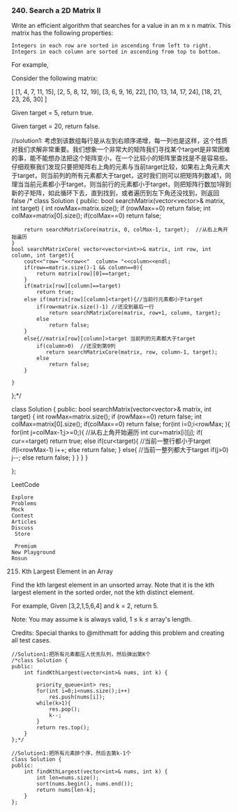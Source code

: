 ### 240. Search a 2D Matrix II

Write an efficient algorithm that searches for a value in an m x n matrix. This matrix has the following properties:

    Integers in each row are sorted in ascending from left to right.
    Integers in each column are sorted in ascending from top to bottom.

For example,

Consider the following matrix:

[
  [1,   4,  7, 11, 15],
  [2,   5,  8, 12, 19],
  [3,   6,  9, 16, 22],
  [10, 13, 14, 17, 24],
  [18, 21, 23, 26, 30]
]

Given target = 5, return true.

Given target = 20, return false.

//solution1: 考虑到该数组每行是从左到右顺序递增，每一列也是这样，这个性质对我们求解非常重要。我们想象一个非常大的矩阵我们寻找某个target是非常困难的事，能不能想办法把这个矩阵变小，在一个比较小的矩阵里查找是不是容易些。仔细观察我们发现只要把矩阵右上角的元素与当前target比较，如果右上角元素大于target，则当前列的所有元素都大于target，这时我们则可以把矩阵列数减1，同理当当前元素都小于target，则当前行的元素都小于target，则把矩阵行数加1得到新的子矩阵，如此循环下去，直到找到，或者遍历到左下角还没找到，则返回false
/*
class Solution {
public:
    bool searchMatrix(vector<vector<int>>& matrix, int target) {
        int rowMax=matrix.size();
        if (rowMax==0)
            return false;
        int colMax=matrix[0].size();
        if(colMax==0)
            return false;
        
        return searchMatrixCore(matrix, 0, colMax-1, target);  //从右上角开始遍历
    }
    bool searchMatrixCore( vector<vector<int>>& matrix, int row, int column, int target){
        cout<<"row= "<<row<<"  column= "<<column<<endl;
        if(row==matrix.size()-1 && column==0){
            return matrix[row][0]==target;
        }
        if(matrix[row][column]==target)
            return true;
        else if(matrix[row][column]<target){//当前行元素都小于target
            if(row<matrix.size()-1) //还没到最后一行
                return searchMatrixCore(matrix, row+1, column, target);
            else
                return false;
        }  
        else{//matrix[row][column]>target 当前列的元素都大于target
            if(column>0)  //还没到第0列
               return searchMatrixCore(matrix, row, column-1, target);
            else
                return false;
        }      
            
    }
};*/

class Solution {
public:
    bool searchMatrix(vector<vector<int>>& matrix, int target) {
        int rowMax=matrix.size();
        if (rowMax==0)
            return false;
        int colMax=matrix[0].size();
        if(colMax==0)
            return false;
        for(int i=0;i<rowMax; ){
            for(int j=colMax-1;j>=0;){   //从右上角开始遍历
                int cur=matrix[i][j];
                if( cur==target)
                    return true;
                else if(cur<target){ //当前一整行都小于target
                    if(i<rowMax-1)
                        i++;
                    else
                        return false;
                }
                else{   //当前一整列都大于target
                    if(j>0)  
                        j--;
                    else
                        return false;
                }
            }
        }
    }
   
};

LeetCode

    Explore
    Problems
    Mock 
    Contest
    Articles
    Discuss
     Store 

     Premium
    New Playground
    Rosun

215. Kth Largest Element in an Array

Find the kth largest element in an unsorted array. Note that it is the kth largest element in the sorted order, not the kth distinct element.

For example,
Given [3,2,1,5,6,4] and k = 2, return 5.

Note:
You may assume k is always valid, 1 ≤ k ≤ array's length.

Credits:
Special thanks to @mithmatt for adding this problem and creating all test cases.

```
//Solution1:把所有元素都压人优先队列，然后弹出第K个
/*class Solution {
public:
    int findKthLargest(vector<int>& nums, int k) {
        
        priority_queue<int> res;
        for(int i=0;i<nums.size();i++)
            res.push(nums[i]);
        while(k>1){
            res.pop();
            k--;
        }
        return res.top();
    }
};*/

//Solution1:把所有元素排个序，然后去第k-1个
class Solution {
public:
    int findKthLargest(vector<int>& nums, int k) {
        int len=nums.size();
        sort(nums.begin(), nums.end());
        return nums[len-k]; 
    }
};
```



